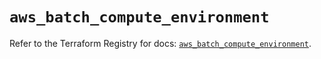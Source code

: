 # `aws_batch_compute_environment`

Refer to the Terraform Registry for docs: [`aws_batch_compute_environment`](https://registry.terraform.io/providers/hashicorp/aws/5.65.0/docs/resources/batch_compute_environment).
